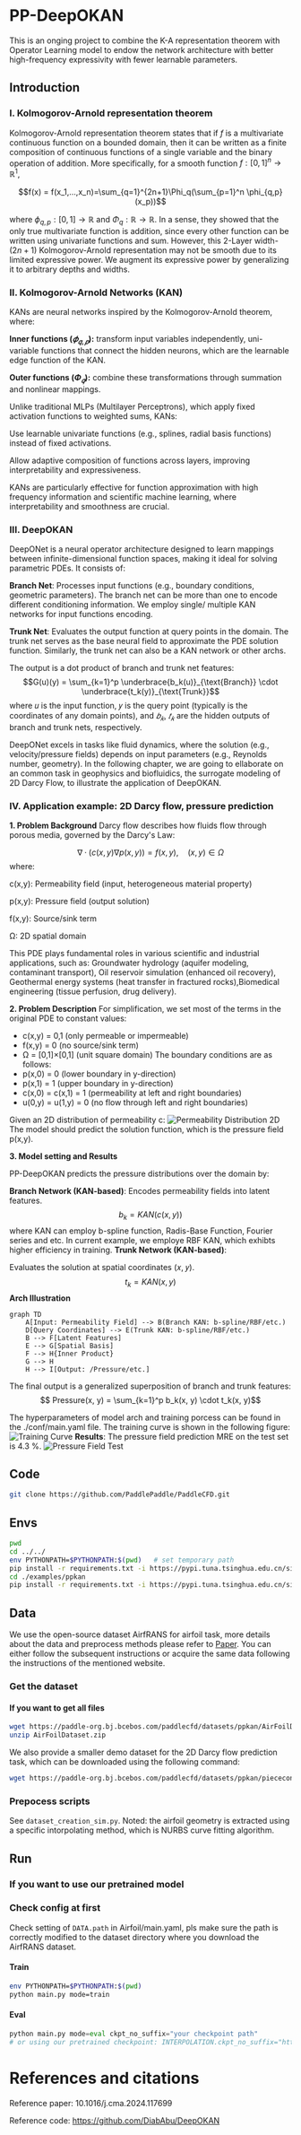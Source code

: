 # PP-DeepOKAN
This is an onging project to combine the K-A representation theorem with Operator Learning model to endow the network architecture with better high-frequency expressivity with fewer learnable parameters.
## Introduction

### I. Kolmogorov-Arnold representation theorem
Kolmogorov-Arnold representation theorem states that if $f$ is a multivariate continuous function
on a bounded domain, then it can be written as a finite composition of continuous functions of a
single variable and the binary operation of addition. More specifically, for a smooth function $f : [0,1]^n \to \mathbb{R}^1$,


$$f(x) = f(x_1,...,x_n)=\sum_{q=1}^{2n+1}\Phi_q(\sum_{p=1}^n \phi_{q,p}(x_p))$$

where $\phi_{q,p}:[0,1]\to\mathbb{R}$ and $\Phi_q:\mathbb{R}\to\mathbb{R}$. In a sense, they showed that the only true multivariate function is addition, since every other function can be written using univariate functions and sum. However, this 2-Layer width-$(2n+1)$ Kolmogorov-Arnold representation may not be smooth due to its limited expressive power. We augment its expressive power by generalizing it to arbitrary depths and widths.

### II. Kolmogorov-Arnold Networks (KAN)
KANs are neural networks inspired by the Kolmogorov-Arnold theorem, where:

**Inner functions $(𝜙_{𝑞,𝑝})$:** 
transform input variables independently, uni-variable functions that connect the hidden neurons, which are the learnable edge function of the KAN.

**Outer functions $(Φ_𝑞)$:**
combine these transformations through summation and nonlinear mappings.

Unlike traditional MLPs (Multilayer Perceptrons), which apply fixed activation functions to weighted sums, KANs:

Use learnable univariate functions (e.g., splines, radial basis functions) instead of fixed activations.

Allow adaptive composition of functions across layers, improving interpretability and expressiveness.

KANs are particularly effective for function approximation with high frequency information and scientific machine learning, where interpretability and smoothness are crucial.

### III. DeepOKAN
DeepONet is a neural operator architecture designed to learn mappings between infinite-dimensional function spaces, making it ideal for solving parametric PDEs. It consists of:

**Branch Net**: Processes input functions (e.g., boundary conditions, geometric parameters). The branch net can be more than one to encode different conditioning information. We employ single/ multiple KAN networks for input functions encoding.

**Trunk Net**: Evaluates the output function at query points in the domain. The trunk net serves as the base neural field to approximate the PDE solution function. Similarly, the trunk net can also be a KAN network or other archs.

The output is a dot product of branch and trunk net features:
$$G(u)(y) = \sum_{k=1}^p \underbrace{b_k(u)}_{\text{Branch}} \cdot \underbrace{t_k(y)}_{\text{Trunk}}$$
where 𝑢 is the input function, 𝑦 is the query point (typically is the coordinates of any domain points), and $𝑏_𝑘$, $𝑡_𝑘$ are the hidden outputs of branch and trunk nets, respectively.

DeepONet excels in tasks like fluid dynamics, where the solution (e.g., velocity/pressure fields) depends on input parameters (e.g., Reynolds number, geometry). In the following chapter, we are going to ellaborate on an common task in geophysics and biofluidics, the surrogate modeling of 2D Darcy Flow, to illustrate the application of DeepOKAN.

### IV. Application example: 2D Darcy flow, pressure prediction

**1. Problem Background**
Darcy flow describes how fluids flow through porous media, governed by the Darcy's Law:

$$
∇·(c(x,y)∇p(x,y)) = f(x,y), \quad (x,y) ∈ Ω  
$$
where:

c(x,y): Permeability field (input, heterogeneous material property)

p(x,y): Pressure field (output solution)

f(x,y): Source/sink term

Ω: 2D spatial domain

This PDE plays fundamental roles in various scientific and industrial applications, such as:
Groundwater hydrology (aquifer modeling, contaminant transport), Oil reservoir simulation (enhanced oil recovery), Geothermal energy systems (heat transfer in fractured rocks),Biomedical engineering (tissue perfusion, drug delivery).

**2. Problem Description**
For simplification, we set most of the terms in the original PDE to constant values:
- c(x,y) = 0,1 (only permeable or impermeable)
- f(x,y) = 0 (no source/sink term)
- Ω = [0,1]×[0,1] (unit square domain)
The boundary conditions are as follows:
- p(x,0) = 0 (lower boundary in y-direction)
- p(x,1) = 1 (upper boundary in y-direction)
- c(x,0) = c(x,1) = 1 (permeability at left and right boundaries)
- u(0,y) = u(1,y) = 0 (no flow through left and right boundaries)

Given an 2D distribution of permeability c:
![Permeability Distribution 2D](./docs/figures/c.png)
The model should predict the solution function, which is the pressure field p(x,y). 

**3. Model setting and Results**

PP-DeepOKAN predicts the pressure distributions over the domain by:

**Branch Network (KAN-based)**: Encodes permeability fields into latent features.
$$b_k = KAN(c(x, y))$$
where KAN can employ b-spline function, Radis-Base Function, Fourier series and etc. In current example, we employe RBF KAN, which exhibts higher efficiency in training.
**Trunk Network (KAN-based)**:

Evaluates the solution at spatial coordinates (𝑥, 𝑦).
$$t_k = KAN(x, y)$$
**Arch Illustration**
```mermaid
graph TD
    A[Input: Permeability Field] --> B(Branch KAN: b-spline/RBF/etc.)
    D[Query Coordinates] --> E(Trunk KAN: b-spline/RBF/etc.)
    B --> F[Latent Features]
    E --> G[Spatial Basis]
    F --> H{Inner Product}
    G --> H
    H --> I[Output: /Pressure/etc.]
```

The final output is a generalized superposition of branch and trunk features:
$$ Pressure(x, y) = \sum_{k=1}^p b_k(x, y) \cdot t_k(x, y)$$

The hyperparameters of model arch and training porcess can be found in the ./conf/main.yaml file. The training curve is shown in the following figure:
![Training Curve](./docs/figures/training_curve.png)
**Results**:
The pressure field prediction MRE on the test set is 4.3 %.
![Pressure Field Test](./docs/figures/output.png)

## Code

```sh
git clone https://github.com/PaddlePaddle/PaddleCFD.git
```

## Envs

```sh
pwd
cd ../../
env PYTHONPATH=$PYTHONPATH:$(pwd)   # set temporary path
pip install -r requirements.txt -i https://pypi.tuna.tsinghua.edu.cn/simple
cd ./examples/ppkan
pip install -r requirements.txt -i https://pypi.tuna.tsinghua.edu.cn/simple
```

## Data

We use the open-source dataset AirfRANS for airfoil task, more details about the data and preprocess methods please refer to [Paper](https://airfrans.readthedocs.io/en/latest/notes/introduction.html). You can either follow the subsequent instructions or acquire the same data following the instructions of the mentioned website.

### Get the dataset

#### If you want to get all files

```sh
wget https://paddle-org.bj.bcebos.com/paddlecfd/datasets/ppkan/AirFoilDataset.zip
unzip AirFoilDataset.zip
```
We also provide a smaller demo dataset for the 2D Darcy flow prediction task, which can be downloaded using the following command:
```sh 
wget https://paddle-org.bj.bcebos.com/paddlecfd/datasets/ppkan/piececonst_r421_N1024_smooth1.mat
```

### Prepocess scripts

See `dataset_creation_sim.py`.
Noted: the airfoil geometry is extracted using a specific intorpolating method, which is NURBS curve fitting algorithm.

## Run

### If you want to use our pretrained model

### Check config at first

Check setting of `DATA.path` in Airfoil/main.yaml, pls make sure the
path is correctly modified to the dataset directory where you download the 
AirfRANS dataset.

#### Train

```sh
env PYTHONPATH=$PYTHONPATH:$(pwd)
python main.py mode=train
```

#### Eval

```python
python main.py mode=eval ckpt_no_suffix="your checkpoint path"
# or using our pretrained checkpoint: INTERPOLATION.ckpt_no_suffix="https://paddle-org.bj.bcebos.com/paddlecfd/checkpoints/ppdiffusion/interp.pdparams"
```

# References and citations

Reference paper: 10.1016/j.cma.2024.117699



Reference code: https://github.com/DiabAbu/DeepOKAN
